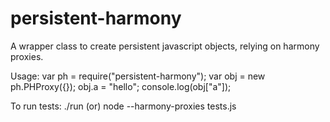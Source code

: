 persistent-harmony
==================

A wrapper class to create persistent javascript objects, relying on harmony proxies.

Usage:
	var ph = require("persistent-harmony");
	var obj = new ph.PHProxy({});
	obj.a = "hello";
	console.log(obj["a"]);

To run tests:
	./run   (or)   node --harmony-proxies tests.js